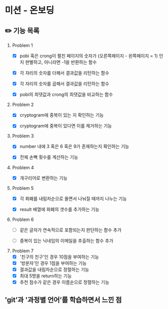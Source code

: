 # 미션 - 온보딩

## ✏️ 기능 목록

1. Problem 1
   - [X] pobi 혹은 crong이 펼친 페이지의 숫자가 (오른쪽페이지 - 왼쪽페이지 = 1) 인지 판별하고, 아니라면 -1을 반환하는 함수
   - [X] 각 자리의 숫자를 더해서 결과값을 리턴하는 함수
   - [X] 각 자리의 숫자를 곱해서 결과값을 리턴하는 함수
   - [X] pobi의 최댓값과 crong의 최댓값을 비교하는 함수
   

2. Problem 2 
   - [X] cryptogram에 중복이 있는 지 확인하는 기능
   - [X] cryptogram에 중복이 있다면 이를 제거하는 기능
   

3. Problem 3
   - [X] number 내에 3 혹은 6 혹은 9가 존재하는지 확인하는 기능
   - [X] 전체 손뼉 횟수를 계산하는 기능


4. Problem 4 
   - [X] 개구리어로 변환하는 기능
   

5. Problem 5 
   - [X] 각 화폐를 내림차순으로 돌면서 나눠질 때까지 나누는 기능
   - [X] result 배열에 화폐의 갯수를 추가하는 기능
   

6. Problem 6
   - [ ] 같은 글자가 연속적으로 포함되는지 판단하는 함수 추가
   - [ ] 중복이 있는 닉네임의 이메일을 추출하는 함수 추가
   

7. Problem 7
   - [X] '친구의 친구'인 경우 10점을 부여하는 기능
   - [X] '방문자'인 경우 1점을 부여하는 기능
   - [X] 결과값을 내림차순으로 정렬하는 기능
   - [X] 최대 5명을 return하는 기능
   - [X] 추천 점수가 같은 경우 이름순으로 정렬하는 기능

## 'git’과 '과정별 언어’를 학습하면서 느낀 점
